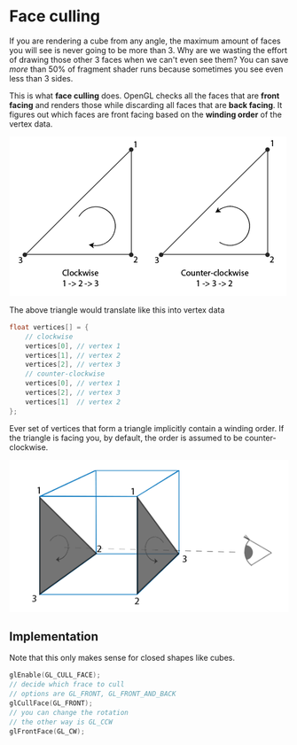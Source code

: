 # Face culling

If you are rendering a cube from any angle, the maximum amount of faces you will see is never going to be more than 3. Why are we wasting the effort of drawing those other 3 faces when we can't even see them? You can save *more* than 50% of fragment shader runs because sometimes you see even less than 3 sides. 

This is what **face culling** does. OpenGL checks all the faces that are **front facing** and renders those while discarding all faces that are **back facing**. It figures out which faces are front facing based on the **winding order** of the vertex data. 

![winding](./faceculling_windingorder.png)

The above triangle would translate like this into vertex data

```cpp
float vertices[] = {
    // clockwise
    vertices[0], // vertex 1
    vertices[1], // vertex 2
    vertices[2], // vertex 3
    // counter-clockwise
    vertices[0], // vertex 1
    vertices[2], // vertex 3
    vertices[1]  // vertex 2  
};
```

Ever set of vertices that form a triangle implicitly contain a winding order. If the triangle is facing you, by default, the order is assumed to be counter-clockwise. 

![facing_dir](./faceculling_frontback.png)

## Implementation

Note that this only makes sense for closed shapes like cubes.

```cpp
glEnable(GL_CULL_FACE);
// decide which frace to cull
// options are GL_FRONT, GL_FRONT_AND_BACK
glCullFace(GL_FRONT);
// you can change the rotation
// the other way is GL_CCW
glFrontFace(GL_CW); 
```



